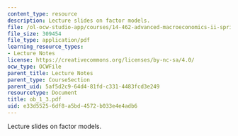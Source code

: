 ```yaml
---
content_type: resource
description: Lecture slides on factor models.
file: /ol-ocw-studio-app/courses/14-462-advanced-macroeconomics-ii-spring-2007/e33d55256df8a5bd4572b033e4e4adb6_ob_1_3.pdf
file_size: 309454
file_type: application/pdf
learning_resource_types:
- Lecture Notes
license: https://creativecommons.org/licenses/by-nc-sa/4.0/
ocw_type: OCWFile
parent_title: Lecture Notes
parent_type: CourseSection
parent_uid: 5af5d2c9-64d4-81fd-c331-4483fcd3e249
resourcetype: Document
title: ob_1_3.pdf
uid: e33d5525-6df8-a5bd-4572-b033e4e4adb6
---
```

Lecture slides on factor models.